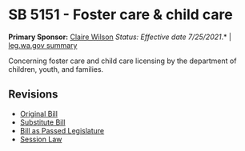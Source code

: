 # SB 5151 - Foster care & child care
**Primary Sponsor:** [Claire Wilson](/person/leg/wilson_cl.md)
*Status: Effective date 7/25/2021*.* | [leg.wa.gov summary](https://app.leg.wa.gov/billsummary?BillNumber=5151&Year=2021)

Concerning foster care and child care licensing by the department of children, youth, and families.

## Revisions
* [Original Bill](1/)
* [Substitute Bill](S/)
* [Bill as Passed Legislature](S.PL/)
* [Session Law](S.SL/)